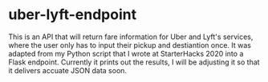 # uber-lyft-endpoint
This is an API that will return fare information for Uber and Lyft's services, where the user only has to input their pickup and destiantion once. It was adapted from my Python script that I wrote at StarterHacks 2020 into a Flask endpoint. Currently it prints out the results, I will be adjusting it so that it delivers accuate JSON data soon.
